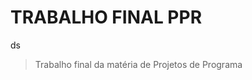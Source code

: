 # TRABALHO FINAL PPR
ds

> Trabalho final da matéria de Projetos de Programa

<!--stackedit_data:
eyJoaXN0b3J5IjpbNzM4MDE0MTczXX0=
-->